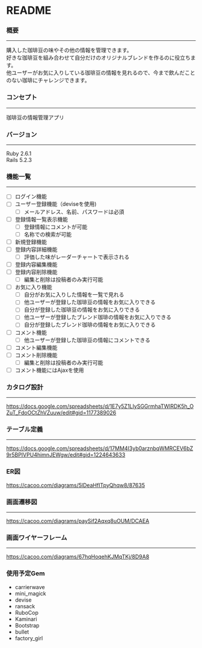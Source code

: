 # README

### 概要
***
購入した珈琲豆の味やその他の情報を管理できます。<br>
好きな珈琲豆を組み合わせて自分だけのオリジナルブレンドを作るのに役立ちます。<br>
他ユーザーがお気に入りしている珈琲豆の情報を見れるので、今まで飲んだことのない珈琲にチャレンジできます。

### コンセプト
***
珈琲豆の情報管理アプリ

### バージョン
***
Ruby 2.6.1<br>
Rails 5.2.3

### 機能一覧
***
-[ ] ログイン機能
-[ ] ユーザー登録機能（deviseを使用)
    -[ ] メールアドレス、名前、パスワードは必須
-[ ] 登録情報一覧表示機能
    -[ ] 登録情報にコメントが可能
    -[ ] 名称での検索が可能
-[ ] 新規登録機能
-[ ] 登録内容詳細機能
    -[ ] 評価した味がレーダーチャートで表示される
-[ ] 登録内容編集機能
-[ ] 登録内容削除機能
    -[ ] 編集と削除は投稿者のみ実行可能
-[ ] お気に入り機能
    -[ ] 自分がお気に入りした情報を一覧で見れる
    -[ ] 他ユーザーが登録した珈琲豆の情報をお気に入りできる
    -[ ] 自分が登録した珈琲豆の情報をお気に入りできる
    -[ ] 他ユーザーが登録したブレンド珈琲の情報をお気に入りできる
    -[ ] 自分が登録したブレンド珈琲の情報をお気に入りできる
-[ ] コメント機能
    -[ ] 他ユーザーが登録した珈琲豆の情報にコメントできる
-[ ] コメント編集機能
-[ ] コメント削除機能
    -[ ] 編集と削除は投稿者のみ実行可能
-[ ] コメント機能にはAjaxを使用

### カタログ設計
***
https://docs.google.com/spreadsheets/d/1E7y5Z1LIySGGrmhaTWlRDK5h_OZuT_FdoOCtZhVZuuw/edit#gid=1177389026

### テーブル定義
***
https://docs.google.com/spreadsheets/d/17MM4I3yb0arznbqWMRCEV6bZ9r5BPIVPU4himnJEWgw/edit#gid=1224643633

### ER図
https://cacoo.com/diagrams/5lDeaHfITpyQhqw8/87635

### 画面遷移図
***
https://cacoo.com/diagrams/paySif2Aqxq8uOUM/DCAEA

### 画面ワイヤーフレーム
***
https://cacoo.com/diagrams/67hqHoqehKJMqTKj/8D9A8

### 使用予定Gem
* carrierwave
* mini_magick
* devise
* ransack
* RuboCop
* Kaminari
* Bootstrap
* bullet
* factory_girl
